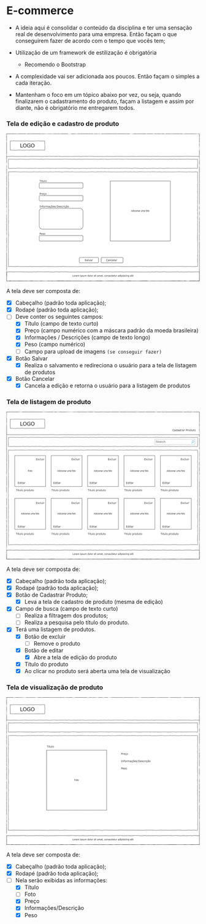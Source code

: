 # E-commerce

- A ideia aqui é consolidar o conteúdo da disciplina e ter uma sensação real de desenvolvimento para uma empresa. Então façam o que conseguirem fazer de acordo com o tempo que vocês tem;

- Utilização de um framework de estilização é obrigatória

	- Recomendo o Bootstrap

- A complexidade vai ser adicionada aos poucos. Então façam o simples a cada iteração.

- Mantenham o foco em um tópico abaixo por vez, ou seja, quando finalizarem o cadastramento do produto, façam a listagem e assim por diante, não é obrigatório me entregarem todos.

### Tela de edição e cadastro de produto

![](https://raw.githubusercontent.com/forca-letscode/ecommerce-react/assets/tela_de_edicao.png)

A tela deve ser composta de:

- [X] Cabeçalho (padrão toda aplicação);
- [X] Rodapé (padrão toda aplicação);
- [ ] Deve conter os seguintes campos:
	- [X] Título (campo de texto curto)
	- [X] Preço (campo numérico com a máscara padrão da moeda brasileira)
	- [X] Informações / Descrições (campo de texto longo)
	- [X] Peso (campo numérico)
	- [ ] Campo para upload de imagens `(se conseguir fazer)`
- [X] Botão Salvar
	- [X] Realiza o salvamento e redireciona o usuário para a tela de listagem de produtos
- [X] Botão Cancelar
	- [X] Cancela a edição e retorna o usuário para a listagem de produtos

### Tela de listagem de produto

![](https://raw.githubusercontent.com/forca-letscode/ecommerce-react/assets/lista_de_produtos.png)

A tela deve ser composta de:

 - [X] Cabeçalho (padrão toda aplicação);
 - [X] Rodapé (padrão toda aplicação);
 - [X] Botão de Cadastrar Produto;
	 - [X] Leva a tela de cadastro de produto (mesma de edição)
- [X] Campo de busca (campo de texto curto)
	- [ ] Realiza a filtragem dos produtos;
	- [ ] Realiza a pesquisa pelo título do produto.
- [X]  Terá uma listagem de produtos.
	- [X] Botão de excluir
		- [ ] Remove o produto
	- [X] Botão de editar
		- [X] Abre a tela de edição do produto
	- [X] Título do produto
	- [X] Ao clicar no produto será aberta uma tela de visualização

### Tela de visualização de produto

![](https://raw.githubusercontent.com/forca-letscode/ecommerce-react/assets/detalhes_do_produto.png)

A tela deve ser composta de:

 - [X] Cabeçalho (padrão toda aplicação);
 - [X] Rodapé (padrão toda aplicação);
 - [ ] Nela serão exibidas as informações:
	 - [X] Título
	 - [ ] Foto
	 - [X] Preço
	 - [X] Informações/Descrição
	 - [X] Peso
